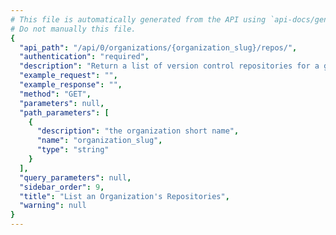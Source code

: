 ```yaml
---
# This file is automatically generated from the API using `api-docs/generate.py`
# Do not manually this file.
{
  "api_path": "/api/0/organizations/{organization_slug}/repos/", 
  "authentication": "required", 
  "description": "Return a list of version control repositories for a given organization.", 
  "example_request": "", 
  "example_response": "", 
  "method": "GET", 
  "parameters": null, 
  "path_parameters": [
    {
      "description": "the organization short name", 
      "name": "organization_slug", 
      "type": "string"
    }
  ], 
  "query_parameters": null, 
  "sidebar_order": 9, 
  "title": "List an Organization's Repositories", 
  "warning": null
}
---
```

